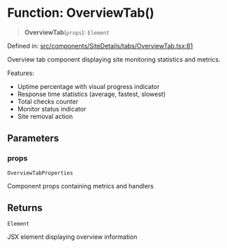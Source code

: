 # Function: OverviewTab()

> **OverviewTab**(`props`): `Element`

Defined in: [src/components/SiteDetails/tabs/OverviewTab.tsx:81](https://github.com/Nick2bad4u/Uptime-Watcher/blob/3cce0c3b352c8390536ca3c7399ece50a05faf18/src/components/SiteDetails/tabs/OverviewTab.tsx#L81)

Overview tab component displaying site monitoring statistics and metrics.

Features:
- Uptime percentage with visual progress indicator
- Response time statistics (average, fastest, slowest)
- Total checks counter
- Monitor status indicator
- Site removal action

## Parameters

### props

`OverviewTabProperties`

Component props containing metrics and handlers

## Returns

`Element`

JSX element displaying overview information
